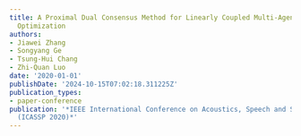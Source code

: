 ```yaml
---
title: A Proximal Dual Consensus Method for Linearly Coupled Multi-Agent Non-Convex
  Optimization
authors:
- Jiawei Zhang
- Songyang Ge
- Tsung-Hui Chang
- Zhi-Quan Luo
date: '2020-01-01'
publishDate: '2024-10-15T07:02:18.311225Z'
publication_types:
- paper-conference
publication: '*IEEE International Conference on Acoustics, Speech and Signal Processing
  (ICASSP 2020)*'
---
```

